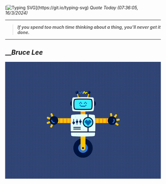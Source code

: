 [![Typing SVG](https://readme-typing-svg.herokuapp.com?font=Press+Start+2P&color=C2F784&size=35&width=900&height=100&lines=Hello+World%2C+I'm+Hung+!)](https://git.io/typing-svg) 
_Quote Today (07:36:05, 16/3/2024)_
___
>**_If you spend too much time thinking about a thing, you'll never get it done._**
___

## __**_Bruce Lee_**

![RobotDance](src/assets/images/robot-dancing-dribble.gif?style=center)
